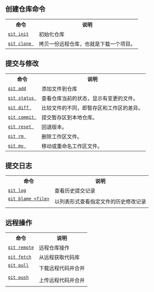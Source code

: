 ## 创建仓库命令  
<table class="reference">
<tbody><tr><th>命令</th>
<th>说明</th>
</tr>
<tr>
<td><code><a href="/git/git-init.html" rel="noopener noreferrer" target="_blank">git init</a></code></td>
<td>初始化仓库</td>
</tr>
<tr>
<td><code><a href="/git/git-clone.html" rel="noopener noreferrer" target="_blank">git clone </a></code></td>
<td>拷贝一份远程仓库，也就是下载一个项目。</td>
</tr>
</tbody></table>

## 提交与修改
<table class="reference">
<tbody><tr><th>命令</th>
<th>说明</th>
</tr>
<tr>
<td><code><a href="/git/git-add.html" rel="noopener noreferrer" target="_blank">git add</a></code></td>
<td>添加文件到仓库</td>
</tr>
<tr>
<td><code><a href="/git/git-status.html" rel="noopener noreferrer" target="_blank">git status </a></code></td>
<td>查看仓库当前的状态，显示有变更的文件。</td>
</tr>
<tr>
<td><code><a href="/git/git-diff.html" rel="noopener noreferrer" target="_blank">git diff </a></code></td>
<td>比较文件的不同，即暂存区和工作区的差异。</td>
</tr>
<tr>
<td><code><a href="/git/git-commit.html" rel="noopener noreferrer" target="_blank">git commit </a></code></td>
<td>提交暂存区到本地仓库。</td>
</tr>
<tr>
<td><code><a href="/git/git-reset.html" rel="noopener noreferrer" target="_blank">git reset </a></code></td>
<td>回退版本。</td>
</tr>

<tr>
<td><code><a href="/git/git-rm.html" rel="noopener noreferrer" target="_blank">git rm </a></code></td>
<td>删除工作区文件。</td>
</tr>
<tr>
<td><code><a href="/git/git-mv.html" rel="noopener noreferrer" target="_blank">git mv </a></code></td>
<td>移动或重命名工作区文件。</td>
</tr>
</tbody></table>

## 提交日志
<table class="reference">
    <tbody><tr><th>命令</th>
    <th>说明</th>
    </tr>
    <tr>
    <td><code><a href="/git/git-commit-history.html#git-log" rel="noopener noreferrer" target="_blank">git log</a></code></td>
    <td>查看历史提交记录</td>
    </tr>
    <tr>
        <td><code><a href="/git/git-commit-history.html#git-blame" rel="noopener noreferrer" target="_blank">git blame &lt;file&gt;</a>
        </code></td>
        <td>以列表形式查看指定文件的历史修改记录</td>
        </tr>
    </tbody></table>
    
## 远程操作
<table class="reference">
<tbody><tr><th>命令</th>
<th>说明</th>
</tr>
<tr>
<td><code><a href="/git/git-remote.html" rel="noopener noreferrer" target="_blank">git remote</a></code></td>
<td>远程仓库操作</td>
</tr>
<tr>
<td><code><a href="/git/git-fetch.html" rel="noopener noreferrer" target="_blank">git fetch</a>
</code></td>
<td>从远程获取代码库</td>
</tr>
<tr>
    <td><code><a href="/git/git-pull.html" rel="noopener noreferrer" target="_blank">git pull</a>
    </code></td>
    <td>下载远程代码并合并</td>
    </tr>
    <tr>
        <td><code><a href="/git/git-push.html" rel="noopener noreferrer" target="_blank">git push</a>
        </code></td>
        <td>上传远程代码并合并</td>
        </tr>
</tbody></table>

